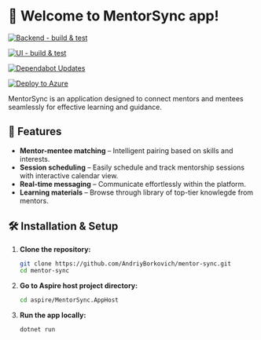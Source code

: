 # 🚀 Welcome to MentorSync app!  

[![Backend - build & test](https://github.com/AndriyBorkovich/mentor-sync/actions/workflows/backend-build-and-test.yml/badge.svg)](https://github.com/AndriyBorkovich/mentor-sync/actions/workflows/backend-build-and-test.yml)

[![UI - build & test](https://github.com/AndriyBorkovich/mentor-sync/actions/workflows/ui-build-and-test.yml/badge.svg)](https://github.com/AndriyBorkovich/mentor-sync/actions/workflows/ui-build-and-test.yml)

[![Dependabot Updates](https://github.com/AndriyBorkovich/mentor-sync-be/actions/workflows/dependabot/dependabot-updates/badge.svg)](https://github.com/AndriyBorkovich/mentor-sync-be/actions/workflows/dependabot/dependabot-updates)

[![Deploy to Azure](https://github.com/AndriyBorkovich/mentor-sync-be/actions/workflows/azure-dev.yml/badge.svg)](https://github.com/AndriyBorkovich/mentor-sync-be/actions/workflows/azure-dev.yml)  

MentorSync is an application designed to connect mentors and mentees seamlessly for effective learning and guidance.  

## 📌 Features  
- **Mentor-mentee matching** – Intelligent pairing based on skills and interests.  
- **Session scheduling** – Easily schedule and track mentorship sessions with interactive calendar view.  
- **Real-time messaging** – Communicate effortlessly within the platform.  
- **Learning materials** – Browse through library of top-tier knowlegde from mentors.  

## 🛠️ Installation & Setup  
1. **Clone the repository:**  
   ```sh
   git clone https://github.com/AndriyBorkovich/mentor-sync.git
   cd mentor-sync
   ```  
2. **Go to Aspire host project directory:**  
   ```sh
   cd aspire/MentorSync.AppHost
   ```  
3. **Run the app locally:**  
   ```sh
   dotnet run
   ```  

